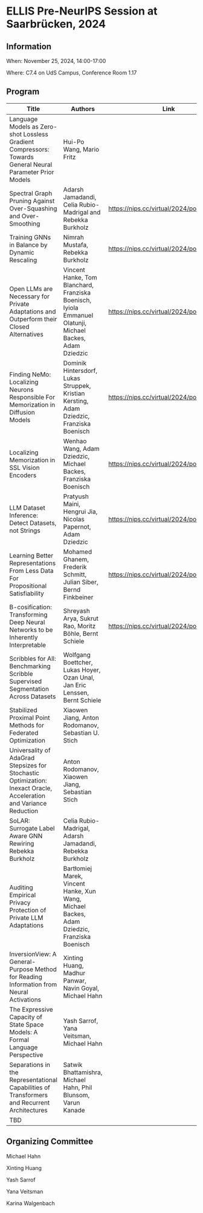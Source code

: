 # ELLIS Pre-NeurIPS Session at Saarbrücken, 2024


## Information

When: November 25, 2024, 14:00-17:00

Where: C7.4 on UdS Campus, Conference Room 1.17

## Program

| Title          | Authors               | Link  |
| ------------- | ------------------- | ------- | 
| Language Models as Zero-shot Lossless Gradient Compressors: Towards General Neural Parameter Prior Models | Hui-Po Wang, Mario Fritz | |
| Spectral Graph Pruning Against Over-Squashing and Over-Smoothing	| Adarsh Jamadandi, Celia Rubio-Madrigal and Rebekka Burkholz | https://nips.cc/virtual/2024/poster/96038	 |														
| 	Training GNNs in Balance by Dynamic Rescaling	| Nimrah Mustafa, Rebekka Burkholz | 	https://nips.cc/virtual/2024/poster/95757 |																				|
| 	Open LLMs are Necessary for Private Adaptations and Outperform their Closed Alternatives	| Vincent Hanke, Tom Blanchard, Franziska Boenisch, Iyiola Emmanuel Olatunji, Michael Backes, Adam Dziedzic |		https://nips.cc/virtual/2024/poster/95707																|				
| Finding NeMo: Localizing Neurons Responsible For Memorization in Diffusion Models	| Dominik Hintersdorf, Lukas Struppek, Kristian Kersting, Adam Dziedzic, Franziska Boenisch | 																	https://nips.cc/virtual/2024/poster/94713			|					
| Localizing Memorization in SSL Vision Encoders		| Wenhao Wang, Adam Dziedzic, Michael Backes, Franziska Boenisch | 															https://nips.cc/virtual/2024/poster/95201									|
| LLM Dataset Inference: Detect Datasets, not Strings		| Pratyush Maini, Hengrui Jia, Nicolas Papernot, Adam Dziedzic | 				https://nips.cc/virtual/2024/poster/95944																		|
| Learning Better Representations From Less Data For Propositional Satisfiability		| Mohamed Ghanem, Frederik Schmitt, Julian Siber, Bernd Finkbeiner | 				https://nips.cc/virtual/2024/poster/94906										|									
| B-cosification: Transforming Deep Neural Networks to be Inherently Interpretable		| Shreyash Arya, Sukrut Rao, Moritz Böhle, Bernt Schiele | 					https://nips.cc/virtual/2024/poster/95051						|											
| Scribbles for All: Benchmarking Scribble Supervised Segmentation Across Datasets | Wolfgang Boettcher, Lukas Hoyer, Ozan Unal, Jan Eric Lenssen, Bernt Schiele | |
| Stabilized Proximal Point Methods for Federated Optimization | Xiaowen Jiang, Anton Rodomanov, Sebastian U. Stich | |
| Universality of AdaGrad Stepsizes for Stochastic Optimization: Inexact Oracle, Acceleration and Variance Reduction | Anton Rodomanov, Xiaowen Jiang, Sebastian Stich | |
| 	SoLAR: Surrogate Label Aware GNN Rewiring	Rebekka Burkholz		| Celia Rubio-Madrigal, Adarsh Jamadandi, Rebekka Burkholz | 							|																
| Auditing Empirical Privacy Protection of Private LLM Adaptations		| Bartłomiej Marek, Vincent Hanke, Xun Wang, Michael Backes, Adam Dziedzic, Franziska Boenisch | 					|		
| InversionView: A General-Purpose Method for Reading Information from Neural Activations | Xinting Huang, Madhur Panwar, Navin Goyal, Michael Hahn | |
| The Expressive Capacity of State Space Models: A Formal Language Perspective | Yash Sarrof, Yana Veitsman, Michael Hahn | |
| Separations in the Representational Capabilities of Transformers and Recurrent Architectures | Satwik Bhattamishra, Michael Hahn, Phil Blunsom, Varun Kanade | |
| TBD | | |

## Organizing Committee

Michael Hahn

Xinting Huang

Yash Sarrof

Yana Veitsman

Karina Walgenbach
